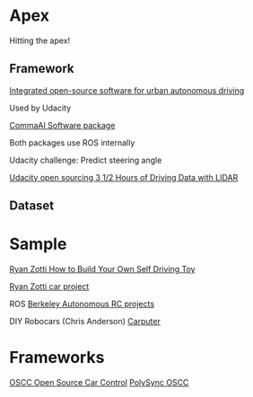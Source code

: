 # Apex
Hitting the apex!

## Framework
[Integrated open-source software for urban autonomous driving](https://github.com/CPFL/Autoware)

Used by Udacity

[CommaAI Software package](https://github.com/commaai/research)

Both packages use ROS internally

Udacity challenge: Predict steering angle

[Udacity open sourcing 3 1/2 Hours of Driving Data with LIDAR](https://medium.com/udacity/open-sourcing-3%C2%BD-hours-of-driving-data-with-lidar-b9258496a78b#.j61k34is2)

## Dataset

# Sample

[Ryan Zotti How to Build Your Own Self Driving Toy](https://www.youtube.com/watch?v=QbbOxrR0zdA)

[Ryan Zotti car project](https://github.com/RyanZotti/Self-Driving-Car)

ROS
[Berkeley Autonomous RC projects](http://www.barc-project.com/)

DIY Robocars (Chris Anderson)
[Carputer](https://github.com/otaviogood/carputer)


# Frameworks
[OSCC Open Source Car Control](https://github.com/PolySync/OSCC/wiki)
[PolySync OSCC](https://github.com/PolySync/OSCC)
